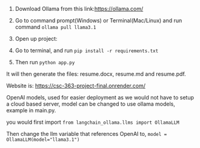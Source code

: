 1. Download Ollama from this link:https://ollama.com/


2. Go to command prompt(Windows) or Terminal(Mac/Linux) and run command ```ollama pull llama3.1```

3. Open up project:

4. Go to terminal, and run ```pip install -r requirements.txt```

5. Then run ```python app.py```

It will then generate the files: resume.docx, resume.md and resume.pdf.


Website is: https://csc-363-project-final.onrender.com/

OpenAI models, used for easier deployment as we would not have to setup a cloud based server, model can be changed to use ollama models, example in main.py.

you would first import ```from langchain_ollama.llms import OllamaLLM```

Then change the llm variable that references OpenAI to, ```model = OllamaLLM(model="llama3.1")```
